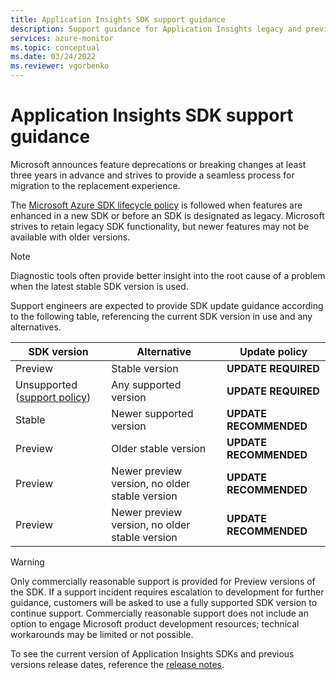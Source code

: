 ```yaml
---
title: Application Insights SDK support guidance 
description: Support guidance for Application Insights legacy and preview SDKs
services: azure-monitor
ms.topic: conceptual
ms.date: 03/24/2022
ms.reviewer: vgorbenko
---
```


# Application Insights SDK support guidance

Microsoft announces feature deprecations or breaking changes at least three years in advance and strives to provide a seamless process for migration to the replacement experience.

The [Microsoft Azure SDK lifecycle policy](https://docs.microsoft.com/lifecycle/faq/azure) is followed when features are enhanced in a new SDK or before an SDK is designated as legacy. Microsoft strives to retain legacy SDK functionality, but newer features may not be available with older versions.

> [!NOTE]
> Diagnostic tools often provide better insight into the root cause of a problem when the latest stable SDK version is used.

Support engineers are expected to provide SDK update guidance according to the following table, referencing the current SDK version in use and any alternatives.

|SDK version |Alternative |Update policy |
|---------|---------|---------|
|Preview                                                                        | Stable version                                 | **UPDATE REQUIRED**    |
|Unsupported ([support policy](https://docs.microsoft.com/lifecycle/faq/azure)) | Any supported version                          | **UPDATE REQUIRED**    |
|Stable                                                                         | Newer supported version                        | **UPDATE RECOMMENDED** |
|Preview                                                                        | Older stable version                           | **UPDATE RECOMMENDED** |
|Preview                                                                        | Newer preview version, no older stable version | **UPDATE RECOMMENDED** |
|Preview                                                                        | Newer preview version, no older stable version | **UPDATE RECOMMENDED** |

> [!WARNING]
> Only commercially reasonable support is provided for Preview versions of the SDK. If a support incident requires escalation to development for further guidance, customers will be asked to use a fully supported SDK version to continue support. Commercially reasonable support does not include an option to engage Microsoft product development resources; technical workarounds may be limited or not possible.

To see the current version of Application Insights SDKs and previous versions release dates, reference the [release notes](release-notes.md).